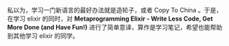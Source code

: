 私以为，学习一门新语言的最好办法就是造轮子，或者 Copy To China 。于是，在学习 elixir 的同时，对 **Metaprogramming Elixir - Write Less Code, Get More Done (and Have Fun!)** 进行了简单意译，算作是学习笔记，希望也能帮助到其他学习 elixir 的同学。
